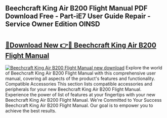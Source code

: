 ## Beechcraft King Air B200 Flight Manual PDF Download Free - Part-iE7 User Guide Repair - Service Owner Edition OlNSD

# <h2><a href="http://bc84556.oget.top/?id=Beechcraft+King+Air+B200+Flight+Manual">🔗Download New 👉🔴 Beechcraft King Air B200 Flight Manual</a></h2>

[![Beechcraft King Air B200 Flight Manual new download](https://i.imgur.com/5g1atiW.png)](http://bc84556.oget.top/?id=Beechcraft+King+Air+B200+Flight+Manual)
Explore the world of Beechcraft King Air B200 Flight Manual with this comprehensive user manual, covering all aspects of the product's features and functionality. Compatible Accessories This section lists compatible accessories and peripherals for your new Beechcraft King Air B200 Flight Manual. Experience the power of list of features at your fingertips with your new Beechcraft King Air B200 Flight Manual. We're Committed to Your Success Beechcraft King Air B200 Flight Manual. Our goal is to empower you to achieve the best results.
